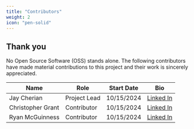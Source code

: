 ```yaml
---
title: "Contributors"
weight: 2
icon: "pen-solid"
---
```


<!---
 Copyright 2022 Google LLC

 Licensed under the Apache License, Version 2.0 (the "License");
 you may not use this file except in compliance with the License.
 You may obtain a copy of the License at

     http://www.apache.org/licenses/LICENSE-2.0

 Unless required by applicable law or agreed to in writing, software
 distributed under the License is distributed on an "AS IS" BASIS,
 WITHOUT WARRANTIES OR CONDITIONS OF ANY KIND, either express or implied.
 See the License for the specific language governing permissions and
 limitations under the License.
--->

## Thank you

No Open Source Software (OSS) stands alone. The following contributors have made material
contributions to this project and their work is sincerely appreciated.

<!-- Please keep list in alphabetic order, Name or nickname as a link to your profile, Start Date (MM/dd/YYYY) -->

| Name              | Role         | Start Date | Bio                                                        |
|-------------------|--------------|------------|------------------------------------------------------------|
| Jay Cherian       | Project Lead | 10/15/2024 | [Linked In](https://www.linkedin.com/in/jay-cherian/)      |
| Christopher Grant | Contributor  | 10/15/2024 | [Linked In](https://www.linkedin.com/in/christophergrant/) |
| Ryan McGuinness   | Contributor  | 10/15/2024 | [Linked In](https://www.linkedin.com/in/rmcguinness/)      |

